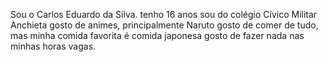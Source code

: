 Sou o Carlos Eduardo da Silva.
tenho 16 anos
sou do colégio Cívico Militar Anchieta
gosto de animes, principalmente Naruto
gosto de comer de tudo, mas minha comida favorita é comida japonesa
gosto de fazer nada nas minhas horas vagas.

